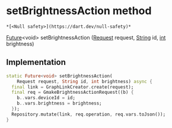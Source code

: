 


# setBrightnessAction method




    *[<Null safety>](https://dart.dev/null-safety)*




[Future](https://api.flutter.dev/flutter/dart-async/Future-class.html)&lt;void> setBrightnessAction
([Request](../../yonomi-sdk/Request-class.md) request, [String](https://api.flutter.dev/flutter/dart-core/String-class.html) id, [int](https://api.flutter.dev/flutter/dart-core/int-class.html) brightness)








## Implementation

```dart
static Future<void> setBrightnessAction(
    Request request, String id, int brightness) async {
  final link = GraphLinkCreator.create(request);
  final req = GmakeBrightnessActionRequest((b) {
    b..vars.deviceId = id;
    b..vars.brightness = brightness;
  });
  Repository.mutate(link, req.operation, req.vars.toJson());
}
```







